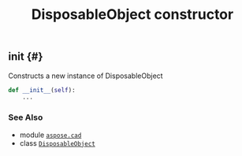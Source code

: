 ﻿---
title: DisposableObject constructor
second_title: Aspose.CAD for Python via .NET API References
description: 
type: docs
weight: 10
url: /python-net/aspose.cad/disposableobject/__init__/
is_root: false
---

## __init__ {#}

Constructs a new instance of DisposableObject



```python
def __init__(self):
    ...
```





### See Also
* module [`aspose.cad`](../../)
* class [`DisposableObject`](/cad/python-net/aspose.cad/disposableobject)
